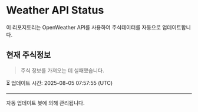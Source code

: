 
# Weather API Status

이 리포지토리는 OpenWeather API를 사용하여 주식데이터를 자동으로 업데이트합니다.

## 현재 주식정보
> 주식 정보를 가져오는 데 실패했습니다.

⏳ 업데이트 시간: 2025-08-05 07:57:55 (UTC)

---
자동 업데이트 봇에 의해 관리됩니다.
